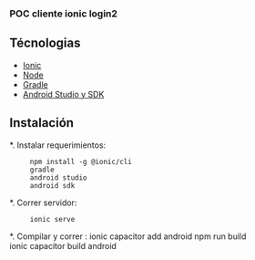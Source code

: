 ### POC cliente ionic login2

## Técnologias
* <a href="https://ionicframework.com/" target="_blank">Ionic </a> 
* <a href="https://nodejs.org/es/" target="_blank">Node</a>
* <a href="https://gradle.org/" target="_blank">Gradle</a>
* <a href="https://developer.android.com/studio#downloads" target="_blank">Android Studio y SDK</a>

## Instalación

*.  Instalar requerimientos:
    
         npm install -g @ionic/cli
         gradle
         android studio
         android sdk         
    
*.  Correr servidor:

         ionic serve   

*.  Compilar y correr : 
         ionic capacitor add android
         npm run build  
         ionic capacitor build android  
